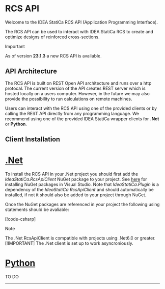 # RCS API

Welcome to the IDEA StatiCa RCS API (Application Programming Interface).

The RCS API can be used to interact with IDEA StatiCa RCS to create and optimize designs of reinforced cross-sections.

> [!IMPORTANT]
> As of version **23.1.3** a new RCS API is avaliable.

## API Architecture

The RCS API is built on REST Open API architecture and runs over a http protocal. The current version of the API creates REST server which is hosted locally on a users computer. However, in the future we may also provide the possibility to run calculations on remote machines.

Users can interact with the RCS API using one of the provided clients or by calling the REST API directly from any programming language. We recommend using one of the provided IDEA StatiCa wrapper clients for **.Net** or **Python**.

## Client Installation

# [.Net](#tab/dotnet)

To install the RCS API in your .Net project you should first add the _IdeaStatiCa.RcsApiClient_ NuGet package to your project. See [here](../../../articles/nugetpackages.md) for installing NuGet packages in Visual Studio. Note that _IdeaStatiCa.Plugin_ is a dependency of the _IdeaStatiCa.RcsApiClient_ and should automatically be installed, if not it should also be added to your project through NuGet. 

Once the NuGet packages are referenced in your project the following using statements should be avaliable:

[!code-csharp[](../../../../examples/api/csharp/rcs/Rcs-Api-Console-Tester/RcsConsoleApp/RcsCodeSamples.cs#rcsusings)]

> [!NOTE]
> The .Net RcsApiClient is compatible with projects using .Net6.0 or greater.
> [!IMPORTANT]
> The .Net client is set up to work asyncroniously.

# [Python](#tab/python)

TO DO 

---